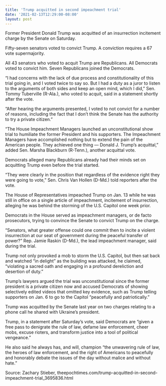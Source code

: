 ```yaml
---
title: 'Trump acquitted in second impeachment trial'
date: '2021-02-13T12:29:00-08:00'
layout: post
---
```


Former President Donald Trump was acquitted of an insurrection incitement charge by the Senate on Saturday.

Fifty-seven senators voted to convict Trump. A conviction requires a 67 vote supermajority.

All 43 senators who voted to acquit Trump are Republicans. All Democrats voted to convict him. Seven Republicans joined the Democrats.

“I had concerns with the lack of due process and constitutionality of this trial going in, and I voted twice to say so. But I had a duty as a juror to listen to the arguments of both sides and keep an open mind, which I did,” Sen. Tommy Tuberville (R-Ala.), who voted to acquit, said in a statement shortly after the vote.

“After hearing the arguments presented, I voted to not convict for a number of reasons, including the fact that I don’t think the Senate has the authority to try a private citizen.”

“The House Impeachment Managers launched an unconstitutional show trial to humiliate the former President and his supporters. The Impeachment Managers have accomplished nothing but to extend the pain of the American people. They achieved one thing — Donald J. Trump’s acquittal,” added Sen. Marsha Blackburn (R-Tenn.), another acquittal vote.

Democrats alleged many Republicans already had their minds set on acquitting Trump even before the trial started.

“They were clearly in the position that regardless of the evidence right they were going to vote,” Sen. Chris Van Hollen (D-Md.) told reporters after the vote.

The House of Representatives impeached Trump on Jan. 13 while he was still in office on a single article of impeachment, incitement of insurrection, alleging he was behind the storming of the U.S. Capitol one week prior.

Democrats in the House served as impeachment managers, or de facto prosecutors, trying to convince the Senate to convict Trump on the charge.

“Senators, what greater offense could one commit then to incite a violent insurrection at our seat of government during the peaceful transfer of power?” Rep. Jamie Raskin (D-Md.), the lead impeachment manager, said during the trial.

Trump not only provoked a mob to storm the U.S. Capitol, but then sat back and watched “in delight” as the building was attacked, he claimed, “violating a sacred oath and engaging in a profound dereliction and desertion of duty.”

Trump’s lawyers argued the trial was unconstitutional since the former president is a private citizen now and accused Democrats of showing selectively edited videos that omitted key evidence, such as Trump telling supporters on Jan. 6 to go to the Capitol “peacefully and patriotically.”

Trump was acquitted by the Senate last year on two charges relating to a phone call he shared with Ukraine’s president.

Trump, in a statement after Saturday’s vote, said Democrats are “given a free pass to denigrate the rule of law, defame law enforcement, cheer mobs, excuse rioters, and transform justice into a tool of political vengeance.”

He also said he always has, and will, champion “the unwavering rule of law, the heroes of law enforcement, and the right of Americans to peacefully and honorably debate the issues of the day without malice and without hate.”

Source: Zachary Stieber, theepochtimes.com/trump-acquitted-in-second-impeachment-trial\_3695836.html
